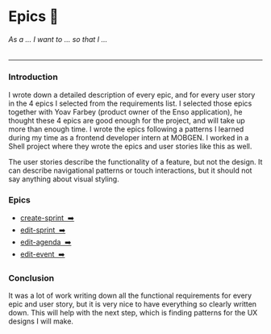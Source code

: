 # Epics 📝
###### As a ... I want to ... so that I ...
---

### Introduction
I wrote down a detailed description of every epic, and for every user story in the 4 epics I selected from the requirements list. I selected those epics together with Yoav Farbey (product owner of the Enso application), he thought these 4 epics are good enough for the project, and will take up more than enough time. I wrote the epics following a patterns I learned during my time as a frontend developer intern at MOBGEN. I worked in a Shell project where they wrote the epics and user stories like this as well.

The user stories describe the functionality of a feature, but not the design. It can describe navigational patterns or touch interactions, but it should not say anything about visual styling.

### Epics
- [create-sprint&nbsp;&nbsp;➡️](./create-sprint/index.md)
- [edit-sprint&nbsp;&nbsp;➡️](./edit-sprint/index.md)
- [edit-agenda&nbsp;&nbsp;➡️](./edit-agenda/index.md)
- [edit-event&nbsp;&nbsp;➡️](./edit-event/index.md)

### Conclusion
It was a lot of work writing down all the functional requirements for every epic and user story, but it is very nice to have everything so clearly written down. This will help with the next step, which is finding patterns for the UX designs I will make.
